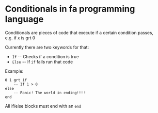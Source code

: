 # Conditionals in fa programming language

Conditionals are pieces of code that execute
if a certain condition passes, e.g. if x is grt 0

Currently there are two keywords for that:

- `If` -- Checks if a condition is true
- `Else` -- If `if` fails run that code

Example:

```fa
0 1 grt if
    -- If 1 > 0
else
    -- Panic! The world in ending!!!!
end
```

All if/else blocks must end with an `end`
